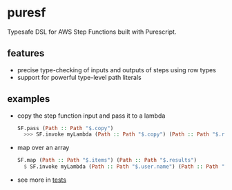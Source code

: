 # puresf
Typesafe DSL for AWS Step Functions built with Purescript.

## features
- precise type-checking of inputs and outputs of steps using row types
- support for powerful type-level path literals

## examples
- copy the step function input and pass it to a lambda
  ```purs
  SF.pass (Path :: Path "$.copy")
    >>> SF.invoke myLambda (Path :: Path "$.copy") (Path :: Path "$.result")
  ```
- map over an array
  ```purs
  SF.map (Path :: Path "$.items") (Path :: Path "$.results")
    $ SF.invoke myLambda (Path :: Path "$.user.name") (Path :: Path "$")
  ```
- see more in [tests](test/Main.purs)
